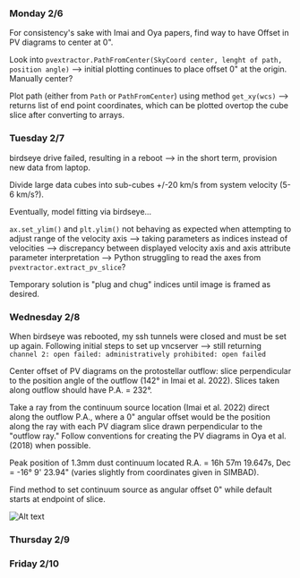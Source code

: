 ### Monday 2/6

For consistency's sake with Imai and Oya papers, find way to have Offset in PV diagrams to center at 0".

Look into `pvextractor.PathFromCenter(SkyCoord center, lenght of path, position angle)` --> initial plotting continues to place offset 0" at the origin. Manually center?

Plot path (either from `Path` or `PathFromCenter`) using method `get_xy(wcs)` --> returns list of end point coordinates, which can be plotted overtop the cube slice after converting to arrays.


### Tuesday 2/7

birdseye drive failed, resulting in a reboot --> in the short term, provision new data from laptop.

Divide large data cubes into sub-cubes +/-20 km/s from system velocity (5-6 km/s?).

Eventually, model fitting via birdseye... 

`ax.set_ylim()` and `plt.ylim()` not behaving as expected when attempting to adjust range of the velocity axis --> taking parameters as indices instead of velocities --> discrepancy between displayed velocity axis and axis attribute parameter interpretation --> Python struggling to read the axes from `pvextractor.extract_pv_slice`?

Temporary solution is "plug and chug" indices until image is framed as desired. 


### Wednesday 2/8

When birdseye was rebooted, my ssh tunnels were closed and must be set up again. Following initial steps to set up vncserver --> still returning `channel 2: open failed: administratively prohibited: open failed`

Center offset of PV diagrams on the protostellar outflow: slice perpendicular to the position angle of the outflow (142° in Imai et al. 2022). Slices taken along outflow should have P.A. = 232°.

Take a ray from the continuum source location (Imai et al. 2022) direct along the outflow P.A., where a 0" angular offset would be the position along the ray with each PV diagram slice drawn perpendicular to the "outflow ray." Follow conventions for creating the PV diagrams in Oya et al. (2018) when possible. 

Peak position of 1.3mm dust continuum located R.A. = 16h 57m 19.647s, Dec = -16° 9' 23.94" (varies slightly from coordinates given in SIMBAD). 

Find method to set continuum source as angular offset 0" while default starts at endpoint of slice. 

![Alt text](Downloads/PV_diagram(1).png)

### Thursday 2/9


### Friday 2/10
